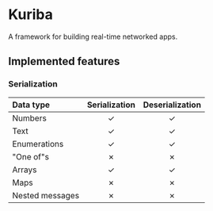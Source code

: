 # Kuriba

A framework for building real-time networked apps.

## Implemented features

### Serialization

| Data type       |Serialization| Deserialization |
|:----------------|:-----------:|:---------------:|
| Numbers         | ✓           |        ✓        |
| Text            | ✓           |        ✓        |
| Enumerations    | ✓           |        ✓        |
| "One of"s       | ✗           |        ✗        |
| Arrays          | ✓           |        ✓        |
| Maps            | ✗           |        ✗        |
| Nested messages | ✗           |        ✗        |
